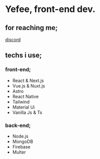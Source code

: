 # Yefee, front-end dev.

## for reaching me;
[discord](https://discord.com/users/420291800905940992)

## techs i use;

### front-end;
- React & Next.js
- Vue.js & Nuxt.js
- Astro
- React Native
- Tailwind
- Material Ui
- Vanilla Js & Ts

### back-end;
- Node.js
- MongoDB
- Firebase
- Multer
